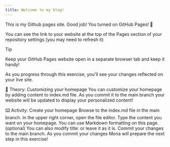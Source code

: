 ```yaml
---
title: Welcome to my blog!
---
```

This is my Github pages site.
Good job! You turned on GitHub Pages! 🎉

You can see the link to your website at the top of the Pages section of your repository settings (you may need to refresh it)

Tip

Keep your GitHub Pages website open in a separate browser tab and keep it handy!

As you progress through this exercise, you'll see your changes reflected on your live site.

📖 Theory: Customizing your homepage
You can customize your homepage by adding content to index.md file. As you commit it to the main branch your website will be updated to display your personalized content!

⌨️ Activity: Create your homepage
Browse to the index.md file in the main branch.
In the upper right corner, open the file editor.
Type the content you want on your homepage. You can use Markdown formatting on this page.
(optional) You can also modify title: or leave it as it is.
Commit your changes to the main branch.
As you commit your changes Mona will prepare the next step in this exercise!
